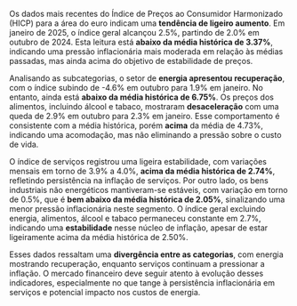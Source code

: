 Os dados mais recentes do Índice de Preços ao Consumidor Harmonizado (HICP) para a área do euro indicam uma **tendência de ligeiro aumento**. Em janeiro de 2025, o índice geral alcançou 2.5%, partindo de 2.0% em outubro de 2024. Esta leitura está **abaixo da média histórica de 3.37%**, indicando uma pressão inflacionária mais moderada em relação às médias passadas, mas ainda acima do objetivo de estabilidade de preços.

Analisando as subcategorias, o setor de **energia apresentou recuperação**, com o índice subindo de -4.6% em outubro para 1.9% em janeiro. No entanto, ainda está **abaixo da média histórica de 6.75%**. Os preços dos alimentos, incluindo álcool e tabaco, mostraram **desaceleração** com uma queda de 2.9% em outubro para 2.3% em janeiro. Esse comportamento é consistente com a média histórica, porém **acima** da média de 4.73%, indicando uma acomodação, mas não eliminando a pressão sobre o custo de vida.

O índice de serviços registrou uma ligeira estabilidade, com variações mensais em torno de 3.9% a 4.0%, **acima da média histórica de 2.74%**, refletindo persistência na inflação de serviços. Por outro lado, os bens industriais não energéticos mantiveram-se estáveis, com variação em torno de 0.5%, que é **bem abaixo da média histórica de 2.05%**, sinalizando uma menor pressão inflacionária neste segmento. O índice geral excluindo energia, alimentos, álcool e tabaco permaneceu constante em 2.7%, indicando uma **estabilidade** nesse núcleo de inflação, apesar de estar ligeiramente acima da média histórica de 2.50%.

Esses dados ressaltam uma **divergência entre as categorias**, com energia mostrando recuperação, enquanto serviços continuam a pressionar a inflação. O mercado financeiro deve seguir atento à evolução desses indicadores, especialmente no que tange à persistência inflacionária em serviços e potencial impacto nos custos de energia.